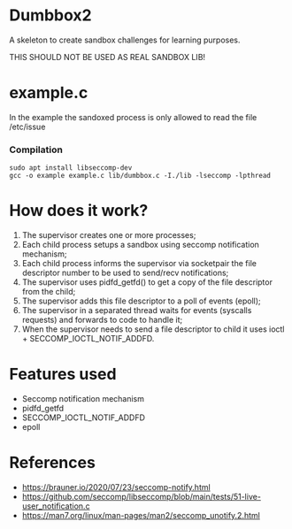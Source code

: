 # Dumbbox2
A skeleton to create sandbox challenges for learning purposes.

THIS SHOULD NOT BE USED AS REAL SANDBOX LIB!

# example.c
In the example the sandoxed process is only allowed to read the file /etc/issue

### Compilation
```
sudo apt install libseccomp-dev
gcc -o example example.c lib/dumbbox.c -I./lib -lseccomp -lpthread
```

# How does it work?

1. The supervisor creates one or more processes;
2. Each child process setups a sandbox using seccomp notification mechanism;
3. Each child process informs the supervisor via socketpair the file descriptor number to be used to send/recv notifications;
4. The supervisor uses pidfd_getfd() to get a copy of the file descriptor from the child;
5. The supervisor adds this file descriptor to a poll of events (epoll);
6. The supervisor in a separated thread waits for events (syscalls requests) and forwards to code to handle it;
7. When the supervisor needs to send a file descriptor to child it uses ioctl + SECCOMP_IOCTL_NOTIF_ADDFD.

# Features used
* Seccomp notification mechanism
* pidfd_getfd
* SECCOMP_IOCTL_NOTIF_ADDFD
* epoll

# References
* https://brauner.io/2020/07/23/seccomp-notify.html
* https://github.com/seccomp/libseccomp/blob/main/tests/51-live-user_notification.c
* https://man7.org/linux/man-pages/man2/seccomp_unotify.2.html
